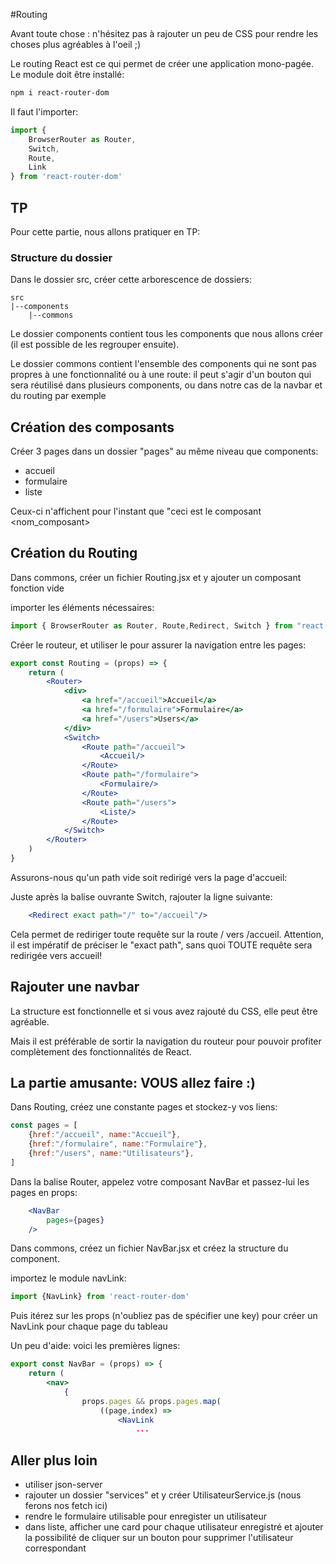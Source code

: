#Routing

Avant toute chose : n'hésitez pas à rajouter un peu de CSS pour rendre les choses plus agréables à l'oeil ;)

Le routing React est ce qui permet de créer une application mono-pagée.
Le module doit être installé:

```bash
npm i react-router-dom
```

Il faut l'importer:
```jsx
import {
    BrowserRouter as Router,
    Switch,
    Route,
    Link
} from 'react-router-dom'
```

## TP

Pour cette partie, nous allons pratiquer en TP:

### Structure du dossier

Dans le dossier src, créer cette arborescence de dossiers:

```
src
|--components
    |--commons
```

Le dossier components contient tous les components que nous allons créer (il est possible de les regrouper ensuite).

Le dossier commons contient l'ensemble des components qui ne sont pas propres à une fonctionnalité ou à une route: il peut s'agir d'un bouton qui sera réutilisé dans plusieurs components, ou dans notre cas de la navbar et du routing par exemple

## Création des composants

Créer 3 pages dans un dossier "pages" au même niveau que components:
+ accueil
+ formulaire
+ liste

Ceux-ci n'affichent pour l'instant que "ceci est le composant <nom_composant>

## Création du Routing

Dans commons, créer un fichier Routing.jsx et y ajouter un composant fonction vide

importer les éléments nécessaires:
```jsx
import { BrowserRouter as Router, Route,Redirect, Switch } from "react-router-dom";
```

Créer le routeur, et utiliser le <Switch> pour assurer la navigation entre les pages:

```jsx
export const Routing = (props) => {
    return (
        <Router>
            <div>
                <a href="/accueil">Accueil</a>
                <a href="/formulaire">Formulaire</a>
                <a href="/users">Users</a>
            </div>
            <Switch>
                <Route path="/accueil">
                    <Accueil/>
                </Route>
                <Route path="/formulaire">
                    <Formulaire/>
                </Route>
                <Route path="/users">
                    <Liste/>
                </Route>
            </Switch>
        </Router>
    )  
}
```

Assurons-nous qu'un path vide soit redirigé vers la page d'accueil:

Juste après la balise ouvrante Switch, rajouter la ligne suivante:
```jsx
    <Redirect exact path="/" to="/accueil"/>
```
Cela permet de rediriger toute requête sur la route / vers /accueil.
Attention, il est impératif de préciser le "exact path", sans quoi TOUTE requête sera redirigée vers accueil!

## Rajouter une navbar

La structure est fonctionnelle et si vous avez rajouté du CSS, elle peut être agréable.

Mais il est préférable de sortir la navigation du routeur pour pouvoir profiter complètement des fonctionnalités de React.

## La partie amusante: VOUS allez faire :)

Dans Routing, créez une constante pages et stockez-y vos liens:
```jsx
const pages = [
    {href:"/accueil", name:"Accueil"},
    {href:"/formulaire", name:"Formulaire"},
    {href:"/users", name:"Utilisateurs"},
]
```

Dans la balise Router, appelez votre composant NavBar et passez-lui les pages en props:
```jsx
    <NavBar
        pages={pages}
    />
```

Dans commons, créez un fichier NavBar.jsx et créez la structure du component.

importez le module navLink:
```jsx
import {NavLink} from 'react-router-dom'
```

Puis itérez sur les props (n'oubliez pas de spécifier une key) pour créer un NavLink pour chaque page du tableau

Un peu d'aide: voici les premières lignes: 

```jsx
export const NavBar = (props) => {
    return (
        <nav>
            {
                props.pages && props.pages.map(
                    ((page,index) =>
                        <NavLink
                            ...
```

## Aller plus loin
+ utiliser json-server
+ rajouter un dossier "services" et y créer UtilisateurService.js (nous ferons nos fetch ici)
+ rendre le formulaire utilisable pour enregister un utilisateur
+ dans liste, afficher une card pour chaque utilisateur enregistré et ajouter la possibilité de cliquer sur un bouton pour supprimer l'utilisateur correspondant
